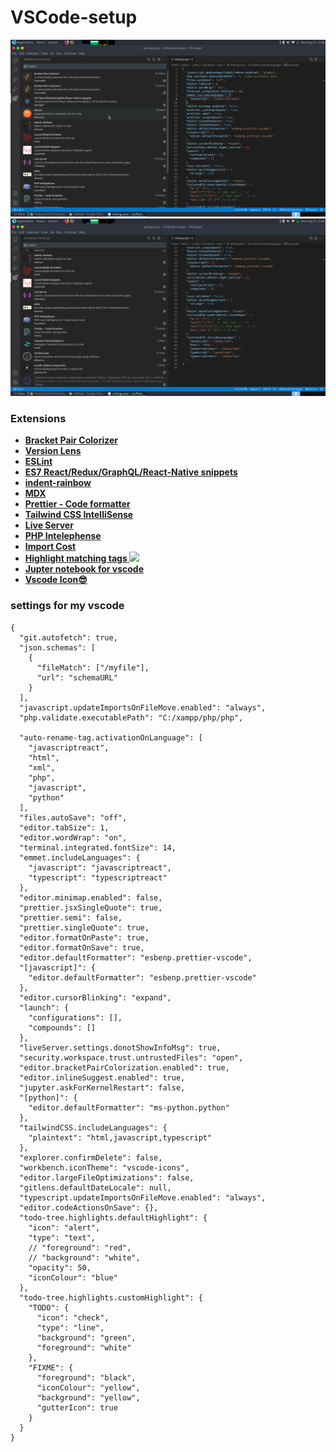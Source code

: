 # VSCode-setup

<img src="./installed ext.png"/>
<img src="./installed ext2.png"/>

### Extensions
- **[Bracket Pair Colorizer]( https://github.com/CoenraadS/Bracket-Pair-Colorizer-2)**
- **[Version Lens]( https://marketplace.visualstudio.com/items?itemName=pflannery.vscode-versionlens)**
- **[ESLint](https://marketplace.visualstudio.com/items?itemName=dbaeumer.vscode-eslint)**
- **[ES7 React/Redux/GraphQL/React-Native snippets](https://marketplace.visualstudio.com/items?itemName=dsznajder.es7-react-js-snippets)**
- **[indent-rainbow](https://marketplace.visualstudio.com/items?itemName=oderwat.indent-rainbow)**
- **[MDX](https://marketplace.visualstudio.com/items?itemName=silvenon.mdx)**
- **[Prettier - Code formatter](https://marketplace.visualstudio.com/items?itemName=esbenp.prettier-vscode)**
- **[Tailwind CSS IntelliSense](https://marketplace.visualstudio.com/items?itemName=bradlc.vscode-tailwindcss)**
- **[Live Server](https://marketplace.visualstudio.com/items?itemName=ritwickdey.LiveServer)**
- **[PHP Intelephense](https://marketplace.visualstudio.com/items?itemName=bmewburn.vscode-intelephense-client)**
- **[Import Cost](https://marketplace.visualstudio.com/items?itemName=wix.vscode-import-cost)**
- **[Highlight matching tags ](https://marketplace.visualstudio.com/items?itemName=vincaslt.highlight-matching-tag)**
[<img src="https://images2.imgbox.com/c6/c3/sLkQluHb_o.png"/>](https://marketplace.visualstudio.com/items?itemName=vincaslt.highlight-matching-tag)
- **[Jupter notebook for vscode](https://marketplace.visualstudio.com/items?itemName=ms-toolsai.jupyter)**
- **[Vscode Icon😎](https://marketplace.visualstudio.com/items?itemName=vscode-icons-team.vscode-icon)**

### settings for my vscode
```
{
  "git.autofetch": true,
  "json.schemas": [
    {
      "fileMatch": ["/myfile"],
      "url": "schemaURL"
    }
  ],
  "javascript.updateImportsOnFileMove.enabled": "always",
  "php.validate.executablePath": "C:/xampp/php/php",

  "auto-rename-tag.activationOnLanguage": [
    "javascriptreact",
    "html",
    "xml",
    "php",
    "javascript",
    "python"
  ],
  "files.autoSave": "off",
  "editor.tabSize": 1,
  "editor.wordWrap": "on",
  "terminal.integrated.fontSize": 14,
  "emmet.includeLanguages": {
    "javascript": "javascriptreact",
    "typescript": "typescriptreact"
  },
  "editor.minimap.enabled": false,
  "prettier.jsxSingleQuote": true,
  "prettier.semi": false,
  "prettier.singleQuote": true,
  "editor.formatOnPaste": true,
  "editor.formatOnSave": true,
  "editor.defaultFormatter": "esbenp.prettier-vscode",
  "[javascript]": {
    "editor.defaultFormatter": "esbenp.prettier-vscode"
  },
  "editor.cursorBlinking": "expand",
  "launch": {
    "configurations": [],
    "compounds": []
  },
  "liveServer.settings.donotShowInfoMsg": true,
  "security.workspace.trust.untrustedFiles": "open",
  "editor.bracketPairColorization.enabled": true,
  "editor.inlineSuggest.enabled": true,
  "jupyter.askForKernelRestart": false,
  "[python]": {
    "editor.defaultFormatter": "ms-python.python"
  },
  "tailwindCSS.includeLanguages": {
    "plaintext": "html,javascript,typescript"
  },
  "explorer.confirmDelete": false,
  "workbench.iconTheme": "vscode-icons",
  "editor.largeFileOptimizations": false,
  "gitlens.defaultDateLocale": null,
  "typescript.updateImportsOnFileMove.enabled": "always",
  "editor.codeActionsOnSave": {},
  "todo-tree.highlights.defaultHighlight": {
    "icon": "alert",
    "type": "text",
    // "foreground": "red",
    // "background": "white",
    "opacity": 50,
    "iconColour": "blue"
  },
  "todo-tree.highlights.customHighlight": {
    "TODO": {
      "icon": "check",
      "type": "line",
      "background": "green",
      "foreground": "white"
    },
    "FIXME": {
      "foreground": "black",
      "iconColour": "yellow",
      "background": "yellow",
      "gutterIcon": true
    }
  }
}


```
